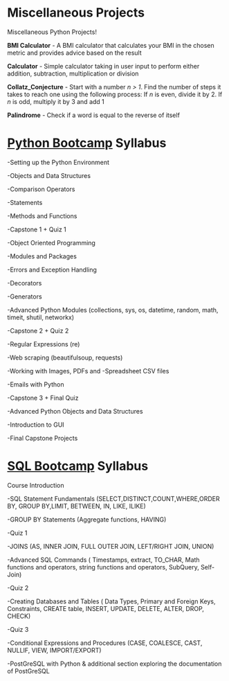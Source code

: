 # Miscellaneous Projects
Miscellaneous Python Projects!

**BMI Calculator** - A BMI calculator that calculates your BMI in the chosen metric and provides advice based on the result

**Calculator** - Simple calculator taking in user input to perform either addition, subtraction, multiplication or division

**Collatz_Conjecture** - Start with a number *n > 1*. Find the number of steps it takes to reach one using the following process:
If *n* is even, divide it by 2. If *n* is odd, multiply it by 3 and add 1

**Palindrome** - Check if a word is equal to the reverse of itself

# [Python Bootcamp](https://www.udemy.com/course/complete-python-bootcamp/) Syllabus

-Setting up the Python Environment

-Objects and Data Structures

-Comparison Operators

-Statements

-Methods and Functions

-Capstone 1 + Quiz 1

-Object Oriented Programming

-Modules and Packages

-Errors and Exception Handling

-Decorators

-Generators

-Advanced Python Modules (collections, sys, os, datetime, random, math, timeit, shutil, networkx)

-Capstone 2 + Quiz 2


-Regular Expressions (re)

-Web scraping (beautifulsoup, requests)

-Working with Images, PDFs and -Spreadsheet CSV files

-Emails with Python

-Capstone 3 + Final Quiz


-Advanced Python Objects and Data Structures

-Introduction to GUI

-Final Capstone Projects


# [SQL Bootcamp](https://www.udemy.com/course/the-complete-sql-bootcamp/) Syllabus

Course Introduction

-SQL Statement Fundamentals (SELECT,DISTINCT,COUNT,WHERE,ORDER BY, GROUP BY,LIMIT, BETWEEN, IN, LIKE, ILIKE)

-GROUP BY Statements (Aggregate functions, HAVING)

-Quiz 1


-JOINS (AS, INNER JOIN, FULL OUTER JOIN, LEFT/RIGHT JOIN, UNION)

-Advanced SQL Commands ( Timestamps, extract, TO_CHAR, Math functions and operators, string functions and operators, SubQuery, Self-Join)

-Quiz 2


-Creating Databases and Tables ( Data Types, Primary and Foreign Keys, Constraints, CREATE table, INSERT, UPDATE, DELETE, ALTER, DROP, CHECK)

-Quiz 3


-Conditional Expressions and Procedures (CASE, COALESCE, CAST, NULLIF, VIEW, IMPORT/EXPORT)

-PostGreSQL with Python & additional section exploring the documentation of PostGreSQL
 
